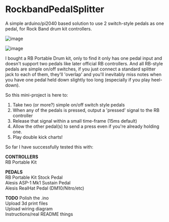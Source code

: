 # RockbandPedalSplitter
A simple arduino/pi2040 based solution to use 2 switch-style pedals as one pedal, for Rock Band drum kit controllers.

![image](https://github.com/Alix1723/RockbandPedalSplitter/assets/3638723/156c9f36-3b1a-43e5-8c31-2e5f678f0f45)

![image](https://github.com/Alix1723/RockbandPedalSplitter/assets/3638723/d54c73e1-95ce-4959-ab15-c8731dc50b03)

I bought a RB Portable Drum kit, only to find it only has one pedal input and doesn't support two pedals like later official RB controllers. And all RB-style pedals are simple on/off switches, if you just connect a standard splitter jack to each of them, they'll 'overlap' and you'll inevitably miss notes when you have one pedal held down slightly too long (especially if you play heel-down).

So this mini-project is here to:
1. Take two (or more?) simple on/off switch style pedals
2. When any of the pedals is pressed, output a 'pressed' signal to the RB controller
3. Release that signal within a small time-frame (15ms default)
4. Allow the other pedal(s) to send a press even if you're already holding one.
5. Play double kick charts!

So far I have successfully tested this with:  

**CONTROLLERS**  
RB Portable Kit  

**PEDALS**  
RB Portable Kit Stock Pedal  
Alesis ASP-1 Mk1 Sustain Pedal  
Alesis RealHat Pedal (DM10/Nitro/etc)  

**TODO**
Polish the .ino  
Upload 3d print files  
Upload wiring diagram  
Instructions/real README things  
